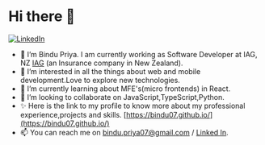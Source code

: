 # Hi there 👋

[![LinkedIn](https://img.shields.io/badge/LinkedIn-0077B5?style=for-the-badge&logo=linkedin&logoColor=white)](https://www.linkedin.com/in/bindu-priya/)

- 👋 I’m Bindu Priya. I am currently working as Software Developer at IAG, NZ [IAG](https://iag.co.nz/) (an Insurance company in New Zealand).
- 👀 I’m interested in all the things about web and mobile development.Love to explore new technologies.
- 🌱 I’m currently learning about MFE's(micro frontends) in React.
- 💞️ I’m looking to collaborate on JavaScript,TypeScript,Python.
- ✨ Here is the link to my profile to know more about my professional experience,projects and skills. [https://bindu07.github.io/](https://bindu07.github.io/)
- 📫 You can reach me on bindu.priya07@gmail.com / [Linked In](https://www.linkedin.com/in/bindu-priya/).

<!---
bindu07/bindu07 is a ✨ special ✨ repository because its `README.md` (this file) appears on your GitHub profile.
You can click the Preview link to take a look at your changes.
[![My github stats](https://github-readme-stats.vercel.app/api?username=bindu07&count_private=true&show_icons=true&theme=onedark)](https://github.com/anuraghazra/github-readme-stats)
![Top Langs](https://github-readme-stats.vercel.app/api/top-langs/?username=bindu07&layout=compact&theme=onedark) -->

